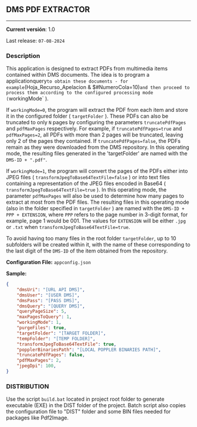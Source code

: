 ## DMS PDF EXTRACTOR
* * *

**Current versión**: 1.0

Last release: `07-08-2024`

### Description
This application is designed to extract PDFs from multimedia items contained within DMS documents. The idea is to program a applicationquery` to obtain these documents - for example `(Hoja_Recurso_Apelacion & $#NumeroCola=10)` and then proceed to process them according to the configured processing mode ( `workingMode` ).

If `workingMode=0`, the program will extract the PDF from each item and store it in the configured folder ( `targetFolder` ). These PDFs can also be truncated to only `N` pages by configuring the parameters `truncatePdfPages` and `pdfMaxPages` respectively. For example, if `truncatePdfPages=true` and `pdfMaxPages=2`, all PDFs with more than 2 pages will be truncated, leaving only 2 of the pages they contained. If `truncatePdfPages=false`, the PDFs remain as they were downloaded from the DMS repository. In this operating mode, the resulting files generated in the 'targetFolder' are named with the `DMS-ID + ".pdf"`.

If `workingMode=1`, the program will convert the pages of the PDFs either into JPEG files ( `transformJpegToBase64TextFile=false` ) or into text files containing a representation of the JPEG files encoded in Base64 ( `transformJpegToBase64TextFile=true` ). In this operating mode, the parameter `pdfMaxPages` will also be used to determine how many pages to extract at most from the PDF files. The resulting files in this operating mode (also in the folder specified in `targetFolder` ) are named with the `DMS-ID + PPP + EXTENSION`, where `PPP` refers to the page number in 3-digit format, for example, page 1 would be 001. The values for `EXTENSION` will be either `.jpg` or `.txt` when `transformJpegToBase64TextFile=true`.

To avoid having too many files in the root folder `targetFolder`, up to 10 subfolders will be created within it, with the name of these corresponding to the last digit of the `DMS-ID` of the item obtained from the repository.



**Configuration File:** ```appconfig.json```

**Sample:**
```json
{
    "dmsUri": "[URL API DMS]",
    "dmsUser": "[USER DMS]",
    "dmsPass": "[PASS DMS]",
    "dmsQuery": "[QUERY DMS]",
    "queryPageSize": 5,
    "maxPagesToQuery": 1,
    "workingMode": 1,
    "purgeFiles": true,
    "targetFolder": "[TARGET FOLDER]",
    "tempFolder": "[TEMP FOLDER]",
    "transformJpegToBase64TextFile": true,
    "popplerBinariesPath": "[LOCAL POPPLER BINARIES PATH]",
    "truncatePdfPages": false,
    "pdfMaxPages": 2,
    "jpegDpi": 100,
}
```

### DISTRIBUTION

Use the script `build.bat` located in project root folder to generate executable (EXE) in the DIST folder of the project. Batch script also copies the configuration file to "DIST"  folder and some BIN files needed for packages like Pdf2Image.